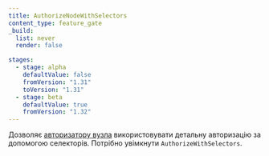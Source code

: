 ```yaml
---
title: AuthorizeNodeWithSelectors
content_type: feature_gate
_build:
  list: never
  render: false

stages:
  - stage: alpha
    defaultValue: false
    fromVersion: "1.31"
    toVersion: "1.31"
  - stage: beta
    defaultValue: true
    fromVersion: "1.32"
---
```


Дозволяє [авторизатору вузла](/docs/reference/access-authn-authz/node/) використовувати детальну авторизацію за допомогою селекторів. Потрібно увімкнути `AuthorizeWithSelectors`.
